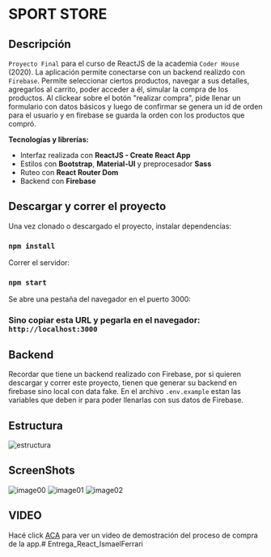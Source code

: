 # SPORT STORE

## Descripción

`Proyecto Final` para el curso de ReactJS de la academia `Coder House` (2020).
La aplicación permite conectarse con un backend realizdo con `Firebase`.
Permite seleccionar ciertos productos, navegar a sus detalles, agregarlos al carrito, poder acceder a él, simular la compra de los productos.
Al clickear sobre el botón "realizar compra", pide llenar un formulario con datos básicos y luego de confirmar
se genera un id de orden para el usuario y en firebase se guarda la orden con los productos que compró.

**Tecnologías y librerías:**

- Interfaz realizada con **ReactJS - Create React App**
- Estilos con **Bootstrap**, **Material-UI** y preprocesador **Sass**
- Ruteo con **React Router Dom**
- Backend con **Firebase**

## Descargar y correr el proyecto

Una vez clonado o descargado el proyecto, instalar dependencias:

### `npm install`

Correr el servidor:

### `npm start`

Se abre una pestaña del navegador en el puerto 3000:

### Sino copiar esta URL y pegarla en el navegador: `http://localhost:3000`

## Backend

Recordar que tiene un backend realizado con Firebase, por si quieren descargar y correr este proyecto, tienen que generar su backend en firebase sino local con data fake.
En el archivo `.env.example` estan las variables que deben ir para poder llenarlas con sus datos de Firebase.

## Estructura

![estructura](https://user-images.githubusercontent.com/44064190/95280201-d4657680-082a-11eb-90e4-70e061f2b7ec.png)

## ScreenShots

![image00](https://user-images.githubusercontent.com/44064190/95280208-d7f8fd80-082a-11eb-9631-b398a159ef87.png)
![image01](https://user-images.githubusercontent.com/44064190/95280213-da5b5780-082a-11eb-99e4-80db89dc2abb.png)
![image02](https://user-images.githubusercontent.com/44064190/95280215-db8c8480-082a-11eb-9611-b72f2d175a98.png)

## VIDEO
Hacé click [ACA](https://www.youtube.com/watch?v=6-zm3eOkLoc) para ver un video de demostración del proceso de compra de la app.# Entrega_React_IsmaelFerrari
